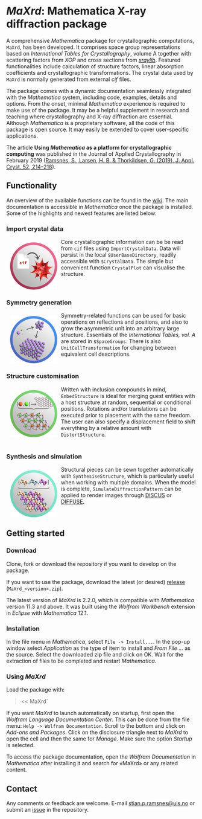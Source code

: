 # _MaXrd_: Mathematica X-ray diffraction package
A comprehensive _Mathematica_ package for crystallographic computations, `MaXrd`, has been developed. It comprises space group representations based on _International Tables for Crystallography_, volume A together with scattering factors from _XOP_ and cross sections from [_xraylib_](https://github.com/tschoonj/xraylib).
Featured functionalities include calculation of structure factors, linear absorption coefficients and crystallographic transformations. The crystal data used by `MaXrd` is normally generated from external _cif_ files.

The package comes with a dynamic documentation seamlessly integrated with the _Mathematica_ system, including code, examples, details and options. From the onset, minimal _Mathematica_ experience is required to make use of the package. It may be a helpful supplement in research and teaching where crystallography and X-ray diffraction are essential. Although _Mathematica_ is a proprietary software, all the code of this package is open source. It may easily be extended to cover user-specific applications.

The article **Using _Mathematica_ as a platform for crystallographic computing** was published in the Journal of Applied Crystallography in February 2019 ([Ramsnes, S., Larsen, H. B. & Thorkildsen, G. (2019). J. Appl. Cryst. 52, 214–218](https://doi.org/10.1107/S1600576718018071)).


## Functionality
An overview of the available functions can be found in the [wiki](https://github.com/Stianpr20/MaXrd/wiki).
The main documentation is accessible in _Mathematica_ once the package is installed.
Some of the highlights and newest features are listed below:

### Import crystal data
<img align="left" width="125" style="padding:10px" src="./MaXrd/Extra/Poster/icon1.png"/>

Core crystallographic information can be be read from `cif` files using `ImportCrystalData`.
Data will persist in the local `$UserBaseDirectory`, readily accessible with `$CrystalData`.
The simple but convenient function `CrystalPlot` can visualise the structure.
<br> <br> <br>

### Symmetry generation
<img align="left" width="125" style="padding:10px" src="./MaXrd/Extra/Poster/icon2.png"/>

Symmetry-related functions can be used for basic operations on reflections and positions, and also to grow the asymmetric unit into an arbitrary large structure.
Essentials of the _International Tables, vol. A_ are stored in `$SpaceGroups`.
There is also `UnitCellTransformation` for changing between equivalent cell descriptions.
<br> <br>

### Structure customisation
<img align="left" width="125" style="padding:10px" src="./MaXrd/Extra/Poster/icon3.png"/>

Written with inclusion compounds in mind, `EmbedStructure` is ideal for merging guest entities with a host structure at random, sequential or conditional positions.
Rotations and/or translations can be executed prior to placement with the same freedom.
The user can also specify a displacement field to shift everything by a relative amount with `DistortStructure`.
<br> <br>

### Synthesis and simulation
<img align="left" width="125" style="padding:10px" src="./MaXrd/Extra/Poster/icon6.png"/>

Structural pieces can be sewn together automatically with `SynthesiseStructure`, which is particularly useful when working with multiple domains.
When the model is complete, `SimulateDiffractionPattern` can be applied to render images through [DISCUS](https://github.com/tproffen/DiffuseCode) or [DIFFUSE](http://scripts.iucr.org/cgi-bin/paper?S1600576717015023).
<br> <br> <br>


## Getting started

### Download
Clone, fork or download the repository if you want to develop on the package.

If you want to use the package, download the latest (or desired) [release](https://github.com/Stianpr20/MaXrd/releases) (`MaXrd_<version>.zip`).

The latest version of _MaXrd_ is 2.2.0, which is compatible with _Mathematica_ version 11.3 and above.
It was built using the _Wolfram Workbench_ extension in _Eclipse_ with _Mathematica_ 12.1.

### Installation
In the file menu in _Mathematica_, select `File -> Install...`. In the pop-up window select _Application_ as the type of item to install and _From File ..._ as the source. Select the downloaded zip file and click on OK. Wait for the extraction of files to be completed and restart _Mathematica_.

### Using _MaXrd_
Load the package with:
> << MaXrd`

If you want _MaXrd_ to launch automatically on startup, first open the _Wolfram Language Documentation Center_. This can be done from the file menu: `Help -> Wolfram Documentation`. Scroll to the bottom and click on _Add-ons and Packages_. Click on the disclosure triangle next to _MaXrd_ to open the cell and then the same for _Manage_. Make sure the option _Startup_ is selected.

To access the package documentation, open the _Wolfram Documentation_ in _Mathematica_ after installing it and search for «MaXrd» or any related content.

## Contact
Any comments or feedback are welcome. E-mail stian.p.ramsnes@uis.no or submit an [issue](https://github.com/Stianpr20/MaXrd/issues) in the repository.
